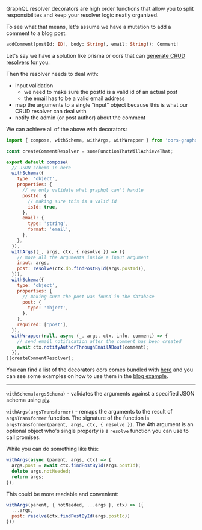 GraphQL resolver decorators are high order functions that allow you to split responsibilites and
keep your resolver logic neatly organized.

To see what that means, let's assume we have a mutation to add a comment to a blog post.

```graphql
addComment(postId: ID!, body: String!, email: String!): Comment!
```

Let's say we have a solution like prisma or oors that can
[generate CRUD resolvers](https://github.com/oors/oors/blob/master/packages/oors-mongodb/src/libs/graphql.js#L36)
for you.

Then the resolver needs to deal with:

* input validation
  * we need to make sure the postId is a valid id of an actual post
  * the email has to be a valid email address
* map the arguments to a single "input" object because this is what our CRUD resolver can deal with
* notify the admin (or post author) about the comment

We can achieve all of the above with decorators:

```js
import { compose, withSchema, withArgs, withWrapper } from 'oors-graphql/build/decorators';

const createCommentResolver = someFunctionThatWillAchieveThat;

export default compose(
  // JSON schema in here
  withSchema({
    type: 'object',
    properties: {
      // we only validate what graphql can't handle
      postId: {
        // making sure this is a valid id
        isId: true,
      },
      email: {
        type: 'string',
        format: 'email',
      },
    },
  }),
  withArgs((_, args, ctx, { resolve }) => ({
    // move all the arguments inside a input argument
    input: args,
    post: resolve(ctx.db.findPostById(args.postId)),
  })),
  withSchema({
    type: 'object',
    properties: {
      // making sure the post was found in the database
      post: {
        type: 'object',
      },
    },
    required: ['post'],
  }),
  withWrapper(null, async (_, args, ctx, info, comment) => {
    // send email notification after the comment has been created
    await ctx.notifyAuthorThroughEmailABout(comment);
  }),
)(createCommentResolver);
```

You can find a list of the decorators oors comes bundled with
[here](https://github.com/oors/oors/tree/master/packages/oors-graphql/src/decorators) and you can
see some examples on how to use them in the
[blog example](https://github.com/oors/oors/tree/master/examples/blog/src/modules/Blog/graphql).

---

`withSchema(argsSchema)` - validates the arguments against a specified JSON schema using
[ajv](https://github.com/epoberezkin/ajv).

`withArgs(argsTransformer)` - remaps the arguments to the result of `argsTransformer` function. The
signature of the function is `argsTransformer(parent, args, ctx, { resolve })`. The 4th argument is
an optional object who's single property is a `resolve` function you can use to call promises.

While you can do something like this:

```js
withArgs(async (parent, args, ctx) => {
  args.post = await ctx.findPostById(args.postId);
  delete args.notNeeded;
  return args;
});
```

This could be more readable and convenient:

```js
withArgs(parent, { notNeeded, ...args }, ctx) => ({
  ...args,
  post: resolve(ctx.findPostById(args.postId))
}))
```
